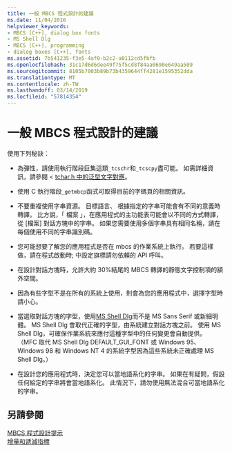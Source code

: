```yaml
---
title: 一般 MBCS 程式設計的建議
ms.date: 11/04/2016
helpviewer_keywords:
- MBCS [C++], dialog box fonts
- MS Shell Dlg
- MBCS [C++], programming
- dialog boxes [C++], fonts
ms.assetid: 7b541235-f3e5-4af0-b2c2-a0112cd5fbfb
ms.openlocfilehash: 31c17d6d6dee49f75f5cd8f84aa0690e649aa509
ms.sourcegitcommit: 8105b7003b89b73b4359644ff4281e1595352dda
ms.translationtype: MT
ms.contentlocale: zh-TW
ms.lasthandoff: 03/14/2019
ms.locfileid: "57814354"
---
```

# <a name="general-mbcs-programming-advice"></a>一般 MBCS 程式設計的建議

使用下列秘訣：

- 為彈性，請使用執行階段巨集這類`_tcschr`和`_tcscpy`盡可能。 如需詳細資訊，請參閱 < [tchar.h 中的泛型文字對應](../text/generic-text-mappings-in-tchar-h.md)。

- 使用 C 執行階段`_getmbcp`函式可取得目前的字碼頁的相關資訊。

- 不要重複使用字串資源。 目標語言、 根據指定的字串可能會有不同的意義時轉譯。 比方說，「 檔案 」，在應用程式的主功能表可能會以不同的方式轉譯，從 [檔案] 對話方塊中的字串。 如果您需要使用多個字串具有相同名稱，請在每個使用不同的字串識別碼。

- 您可能想要了解您的應用程式是否在 mbcs 的作業系統上執行。 若要這樣做，請在程式啟動時; 中設定旗標請勿依賴的 API 呼叫。

- 在設計對話方塊時，允許大約 30%結尾的 MBCS 轉譯的靜態文字控制項的額外空間。

- 因為有些字型不是在所有的系統上使用，則會為您的應用程式中，選擇字型時請小心。

- 當選取對話方塊的字型，使用[MS Shell Dlg](/windows/desktop/Intl/using-ms-shell-dlg-and-ms-shell-dlg-2)而不是 MS Sans Serif 或新細明體。 MS Shell Dlg 會取代正確的字型，由系統建立對話方塊之前。 使用 MS Shell Dlg，可確保作業系統來應付這種字型中的任何變更會自動提供。 （MFC 取代 MS Shell Dlg DEFAULT_GUI_FONT 或 Windows 95、 Windows 98 和 Windows NT 4 的系統字型因為這些系統未正確處理 MS Shell Dlg。）

- 在設計您的應用程式時，決定您可以當地語系化的字串。 如果在有疑問，假設任何給定的字串將會當地語系化。 此情況下，請勿使用無法混合可當地語系化的字串。

## <a name="see-also"></a>另請參閱

[MBCS 程式設計提示](../text/mbcs-programming-tips.md)<br/>
[增量和遞減指標](../text/incrementing-and-decrementing-pointers.md)
